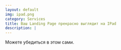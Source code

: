 ```yaml
---
layout: default
img: ipad.png
category: Services
title: Ваш Landing Page прекрасно выглядит на IPad
description: |
---
```

  Можете убедиться в этом сами.
